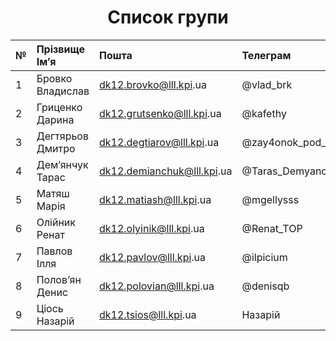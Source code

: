 # Список групи

| № | Прізвище Імʼя | Пошта | Телеграм |
|:-|:-|:-|:-|
| 1 | Бровко Владислав | dk12.brovko@lll.kpi&#46;ua | @vlad_brk |
| 2 | Гриценко Дарина | dk12.grutsenko@lll.kpi&#46;ua | @kafethy |
| 3 | Дегтярьов Дмитро | dk12.degtiarov@lll.kpi&#46;ua | @zay4onok_pod_spidami |
| 4 | Демʼянчук Тарас | dk12.demianchuk@lll.kpi&#46;ua | @Taras_Demyanchuk |
| 5 | Матяш Марія | dk12.matiash@lll.kpi&#46;ua | @mgellysss |
| 6 | Олійник Ренат | dk12.olyinik@lll.kpi&#46;ua | @Renat_TOP |
| 7 | Павлов Ілля | dk12.pavlov@lll.kpi&#46;ua | @ilpicium |
| 8 | Половʼян Денис | dk12.polovian@lll.kpi&#46;ua | @denisqb |
| 9 | Ціось Назарій | dk12.tsios@lll.kpi&#46;ua | Назарій |

<style scoped>
h1 {
    text-align: center;
}
</style>